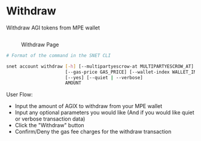 # Withdraw

Withdraw AGI tokens from MPE wallet

<figure><img src="../../.gitbook/assets/Screenshot 2024-08-16 at 7.29.40 AM.png" alt=""><figcaption><p>Withdraw Page</p></figcaption></figure>

```bash
# Format of the command in the SNET CLI

snet account withdraw [-h] [--multipartyescrow-at MULTIPARTYESCROW_AT]
                      [--gas-price GAS_PRICE] [--wallet-index WALLET_INDEX]
                      [--yes] [--quiet | --verbose]
                      AMOUNT
```

User Flow:

* Input the amount of AGIX to withdraw from your MPE wallet
* Input any optional parameters you would like (And if you would like quiet or verbose transaction data)
* Click the "Withdraw" button
* Confirm/Deny the gas fee charges for the withdraw transaction

